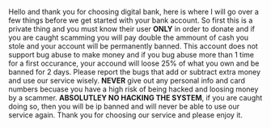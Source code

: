 Hello and thank you for choosing digital bank, here is where I will go over a few things before we get started with your bank account. So first this is a private thing and you must know their user **ONLY** in order to donate and if you are caught scamming you will pay double the ammount of cash you stole and your account will be permanently banned. This account does not support bug abuse to make money and if you bug abuse more than 1 time for a first occurance, your accound will loose 25% of what you own and be banned for 2 days. Please report the bugs that add or subtract extra money and use our service wisely. **NEVER** give out any personal info and card numbers becuase you have a high risk of being hacked and loosing money by a scammer. **ABSOLUTLEY NO HACKING THE SYSTEM**, if you are caught doing so, then you will be ip banned and will never be able to use our service again. Thank you for choosing our service and please enjoy it.